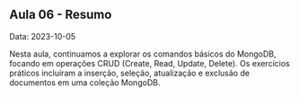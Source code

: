 ## Aula 06 - Resumo

Data: 2023-10-05

Nesta aula, continuamos a explorar os comandos básicos do MongoDB, focando em operações CRUD (Create, Read, Update, Delete). Os exercícios práticos incluíram a inserção, seleção, atualização e exclusão de documentos em uma coleção MongoDB.
